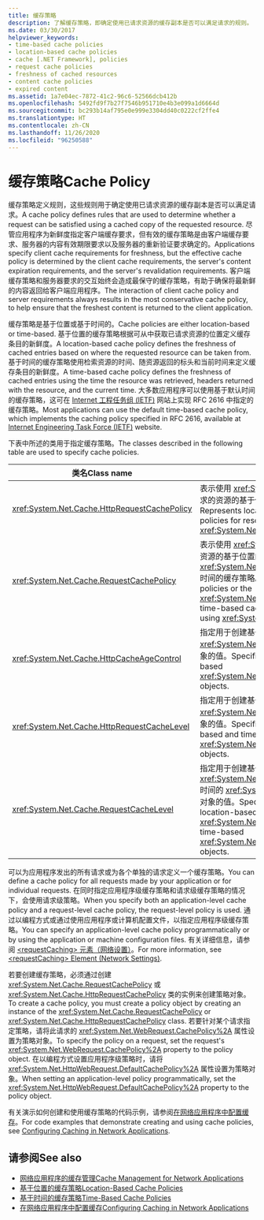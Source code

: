 ```yaml
---
title: 缓存策略
description: 了解缓存策略，即确定使用已请求资源的缓存副本是否可以满足请求的规则。
ms.date: 03/30/2017
helpviewer_keywords:
- time-based cache policies
- location-based cache policies
- cache [.NET Framework], policies
- request cache policies
- freshness of cached resources
- content cache policies
- expired content
ms.assetid: 1a7e04ec-7872-41c2-96c6-52566dcb412b
ms.openlocfilehash: 5492fd9f7b27f7546b951710e4b3e099a1d6664d
ms.sourcegitcommit: bc293b14af795e0e999e3304dd40c0222cf2ffe4
ms.translationtype: HT
ms.contentlocale: zh-CN
ms.lasthandoff: 11/26/2020
ms.locfileid: "96250588"
---
```

# <a name="cache-policy"></a><span data-ttu-id="98d61-103">缓存策略</span><span class="sxs-lookup"><span data-stu-id="98d61-103">Cache Policy</span></span>

<span data-ttu-id="98d61-104">缓存策略定义规则，这些规则用于确定使用已请求资源的缓存副本是否可以满足请求。</span><span class="sxs-lookup"><span data-stu-id="98d61-104">A cache policy defines rules that are used to determine whether a request can be satisfied using a cached copy of the requested resource.</span></span> <span data-ttu-id="98d61-105">尽管应用程序为新鲜度指定客户端缓存要求，但有效的缓存策略是由客户端缓存要求、服务器的内容有效期限要求以及服务器的重新验证要求确定的。</span><span class="sxs-lookup"><span data-stu-id="98d61-105">Applications specify client cache requirements for freshness, but the effective cache policy is determined by the client cache requirements, the server's content expiration requirements, and the server's revalidation requirements.</span></span> <span data-ttu-id="98d61-106">客户端缓存策略和服务器要求的交互始终会造成最保守的缓存策略，有助于确保将最新鲜的内容返回给客户端应用程序。</span><span class="sxs-lookup"><span data-stu-id="98d61-106">The interaction of client cache policy and server requirements always results in the most conservative cache policy, to help ensure that the freshest content is returned to the client application.</span></span>  
  
 <span data-ttu-id="98d61-107">缓存策略是基于位置或基于时间的。</span><span class="sxs-lookup"><span data-stu-id="98d61-107">Cache policies are either location-based or time-based.</span></span> <span data-ttu-id="98d61-108">基于位置的缓存策略根据可从中获取已请求资源的位置定义缓存条目的新鲜度。</span><span class="sxs-lookup"><span data-stu-id="98d61-108">A location-based cache policy defines the freshness of cached entries based on where the requested resource can be taken from.</span></span> <span data-ttu-id="98d61-109">基于时间的缓存策略使用检索资源的时间、随资源返回的标头和当前时间来定义缓存条目的新鲜度。</span><span class="sxs-lookup"><span data-stu-id="98d61-109">A time-based cache policy defines the freshness of cached entries using the time the resource was retrieved, headers returned with the resource, and the current time.</span></span> <span data-ttu-id="98d61-110">大多数应用程序可以使用基于默认时间的缓存策略，这可在 [Internet 工程任务组 (IETF)](https://www.ietf.org/) 网站上实现 RFC 2616 中指定的缓存策略。</span><span class="sxs-lookup"><span data-stu-id="98d61-110">Most applications can use the default time-based cache policy, which implements the caching policy specified in RFC 2616, available at [Internet Engineering Task Force (IETF)](https://www.ietf.org/) website.</span></span>  
  
 <span data-ttu-id="98d61-111">下表中所述的类用于指定缓存策略。</span><span class="sxs-lookup"><span data-stu-id="98d61-111">The classes described in the following table are used to specify cache policies.</span></span>  
  
|<span data-ttu-id="98d61-112">类名</span><span class="sxs-lookup"><span data-stu-id="98d61-112">Class name</span></span>|<span data-ttu-id="98d61-113">描述</span><span class="sxs-lookup"><span data-stu-id="98d61-113">Description</span></span>|  
|----------------|-----------------|  
|<xref:System.Net.Cache.HttpRequestCachePolicy>|<span data-ttu-id="98d61-114">表示使用 <xref:System.Net.HttpWebRequest> 对象请求的资源的基于位置和基于时间的缓存策略。</span><span class="sxs-lookup"><span data-stu-id="98d61-114">Represents location-based and time-based cache policies for resources requested using <xref:System.Net.HttpWebRequest> objects.</span></span>|  
|<xref:System.Net.Cache.RequestCachePolicy>|<span data-ttu-id="98d61-115">表示使用 <xref:System.Net.WebRequest> 对象请求的资源的基于位置的缓存策略或基于 <xref:System.Net.Cache.RequestCacheLevel.Default> 时间的缓存策略。</span><span class="sxs-lookup"><span data-stu-id="98d61-115">Represents location-based cache policies or the <xref:System.Net.Cache.RequestCacheLevel.Default> time-based cache policy for resources requested using <xref:System.Net.WebRequest> objects.</span></span>|  
|<xref:System.Net.Cache.HttpCacheAgeControl>|<span data-ttu-id="98d61-116">指定用于创建基于时间的 <xref:System.Net.Cache.HttpRequestCachePolicy> 对象的值。</span><span class="sxs-lookup"><span data-stu-id="98d61-116">Specifies values used to create time-based <xref:System.Net.Cache.HttpRequestCachePolicy> objects.</span></span>|  
|<xref:System.Net.Cache.HttpRequestCacheLevel>|<span data-ttu-id="98d61-117">指定用于创建基于位置和基于时间的 <xref:System.Net.Cache.HttpRequestCachePolicy> 对象的值。</span><span class="sxs-lookup"><span data-stu-id="98d61-117">Specifies values used to create location-based and time-based <xref:System.Net.Cache.HttpRequestCachePolicy> objects.</span></span>|  
|<xref:System.Net.Cache.RequestCacheLevel>|<span data-ttu-id="98d61-118">指定用于创建基于位置或基于 <xref:System.Net.Cache.RequestCacheLevel.Default> 时间的 <xref:System.Net.Cache.RequestCachePolicy> 对象的值。</span><span class="sxs-lookup"><span data-stu-id="98d61-118">Specifies values used to create location-based or the <xref:System.Net.Cache.RequestCacheLevel.Default> time-based <xref:System.Net.Cache.RequestCachePolicy> objects.</span></span>|  
  
 <span data-ttu-id="98d61-119">可以为应用程序发出的所有请求或为各个单独的请求定义一个缓存策略。</span><span class="sxs-lookup"><span data-stu-id="98d61-119">You can define a cache policy for all requests made by your application or for individual requests.</span></span> <span data-ttu-id="98d61-120">在同时指定应用程序级缓存策略和请求级缓存策略的情况下，会使用请求级策略。</span><span class="sxs-lookup"><span data-stu-id="98d61-120">When you specify both an application-level cache policy and a request-level cache policy, the request-level policy is used.</span></span> <span data-ttu-id="98d61-121">通过以编程方式或通过使用应用程序或计算机配置文件，以指定应用程序级缓存策略。</span><span class="sxs-lookup"><span data-stu-id="98d61-121">You can specify an application-level cache policy programmatically or by using the application or machine configuration files.</span></span> <span data-ttu-id="98d61-122">有关详细信息，请参阅 [\<requestCaching> 元素（网络设置）](../configure-apps/file-schema/network/requestcaching-element-network-settings.md)。</span><span class="sxs-lookup"><span data-stu-id="98d61-122">For more information, see [\<requestCaching> Element (Network Settings)](../configure-apps/file-schema/network/requestcaching-element-network-settings.md).</span></span>  
  
 <span data-ttu-id="98d61-123">若要创建缓存策略，必须通过创建 <xref:System.Net.Cache.RequestCachePolicy> 或 <xref:System.Net.Cache.HttpRequestCachePolicy> 类的实例来创建策略对象。</span><span class="sxs-lookup"><span data-stu-id="98d61-123">To create a cache policy, you must create a policy object by creating an instance of the <xref:System.Net.Cache.RequestCachePolicy> or <xref:System.Net.Cache.HttpRequestCachePolicy> class.</span></span> <span data-ttu-id="98d61-124">若要针对某个请求指定策略，请将此请求的 <xref:System.Net.WebRequest.CachePolicy%2A> 属性设置为策略对象。</span><span class="sxs-lookup"><span data-stu-id="98d61-124">To specify the policy on a request, set the request's <xref:System.Net.WebRequest.CachePolicy%2A> property to the policy object.</span></span> <span data-ttu-id="98d61-125">在以编程方式设置应用程序级策略时，请将 <xref:System.Net.HttpWebRequest.DefaultCachePolicy%2A> 属性设置为策略对象。</span><span class="sxs-lookup"><span data-stu-id="98d61-125">When setting an application-level policy programmatically, set the <xref:System.Net.HttpWebRequest.DefaultCachePolicy%2A> property to the policy object.</span></span>  
  
 <span data-ttu-id="98d61-126">有关演示如何创建和使用缓存策略的代码示例，请参阅[在网络应用程序中配置缓存](configuring-caching-in-network-applications.md)。</span><span class="sxs-lookup"><span data-stu-id="98d61-126">For code examples that demonstrate creating and using cache policies, see [Configuring Caching in Network Applications](configuring-caching-in-network-applications.md).</span></span>  
  
## <a name="see-also"></a><span data-ttu-id="98d61-127">请参阅</span><span class="sxs-lookup"><span data-stu-id="98d61-127">See also</span></span>

- [<span data-ttu-id="98d61-128">网络应用程序的缓存管理</span><span class="sxs-lookup"><span data-stu-id="98d61-128">Cache Management for Network Applications</span></span>](cache-management-for-network-applications.md)
- [<span data-ttu-id="98d61-129">基于位置的缓存策略</span><span class="sxs-lookup"><span data-stu-id="98d61-129">Location-Based Cache Policies</span></span>](location-based-cache-policies.md)
- [<span data-ttu-id="98d61-130">基于时间的缓存策略</span><span class="sxs-lookup"><span data-stu-id="98d61-130">Time-Based Cache Policies</span></span>](time-based-cache-policies.md)
- [<span data-ttu-id="98d61-131">在网络应用程序中配置缓存</span><span class="sxs-lookup"><span data-stu-id="98d61-131">Configuring Caching in Network Applications</span></span>](configuring-caching-in-network-applications.md)
